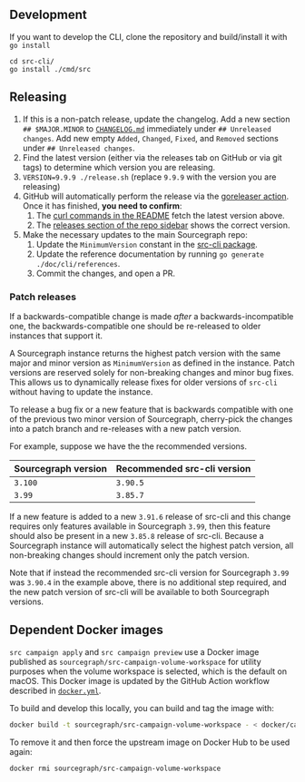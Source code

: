 ## Development

If you want to develop the CLI, clone the repository and build/install it with `go install`

```
cd src-cli/
go install ./cmd/src
```

## Releasing

1.  If this is a non-patch release, update the changelog. Add a new section `## $MAJOR.MINOR` to [`CHANGELOG.md`](https://github.com/sourcegraph/src-cli/blob/main/CHANGELOG.md#unreleased) immediately under `## Unreleased changes`. Add new empty `Added`, `Changed`, `Fixed`, and `Removed` sections under `## Unreleased changes`.
2.  Find the latest version (either via the releases tab on GitHub or via git tags) to determine which version you are releasing.
3.  `VERSION=9.9.9 ./release.sh` (replace `9.9.9` with the version you are releasing)
4.  GitHub will automatically perform the release via the [goreleaser action](https://github.com/sourcegraph/src-cli/actions?query=workflow%3AGoreleaser). Once it has finished, **you need to confirm**:
    1. The [curl commands in the README](README.markdown#installation) fetch the latest version above.
    2. The [releases section of the repo sidebar](https://github.com/sourcegraph/src-cli) shows the correct version.
5.  Make the necessary updates to the main Sourcegraph repo:
    1. Update the `MinimumVersion` constant in the [src-cli package](https://github.com/sourcegraph/sourcegraph/tree/main/internal/src-cli/consts.go).
    2. Update the reference documentation by running `go generate ./doc/cli/references`.
    3. Commit the changes, and open a PR.

### Patch releases

If a backwards-compatible change is made _after_ a backwards-incompatible one, the backwards-compatible one should be re-released to older instances that support it.

A Sourcegraph instance returns the highest patch version with the same major and minor version as `MinimumVersion` as defined in the instance. Patch versions are reserved solely for non-breaking changes and minor bug fixes. This allows us to dynamically release fixes for older versions of `src-cli` without having to update the instance.

To release a bug fix or a new feature that is backwards compatible with one of the previous two minor version of Sourcegraph, cherry-pick the changes into a patch branch and re-releases with a new patch version. 

For example, suppose we have the the recommended versions.

| Sourcegraph version | Recommended src-cli version |
| ------------------- | --------------------------- | 
| `3.100`             | `3.90.5`                    |
| `3.99`              | `3.85.7`                    |

If a new feature is added to a new `3.91.6` release of src-cli and this change requires only features available in Sourcegraph `3.99`, then this feature should also be present in a new `3.85.8` release of src-cli. Because a Sourcegraph instance will automatically select the highest patch version, all non-breaking changes should increment only the patch version. 

Note that if instead the recommended src-cli version for Sourcegraph `3.99` was `3.90.4` in the example above, there is no additional step required, and the new patch version of src-cli will be available to both Sourcegraph versions.

## Dependent Docker images

`src campaign apply` and `src campaign preview` use a Docker image published as `sourcegraph/src-campaign-volume-workspace` for utility purposes when the volume workspace is selected, which is the default on macOS. This Docker image is updated by the GitHub Action workflow described in [`docker.yml`](.github/workflows/docker.yml).

To build and develop this locally, you can build and tag the image with:

```sh
docker build -t sourcegraph/src-campaign-volume-workspace - < docker/campaign-volume-workspace/Dockerfile
```

To remove it and then force the upstream image on Docker Hub to be used again:

```sh
docker rmi sourcegraph/src-campaign-volume-workspace
```
